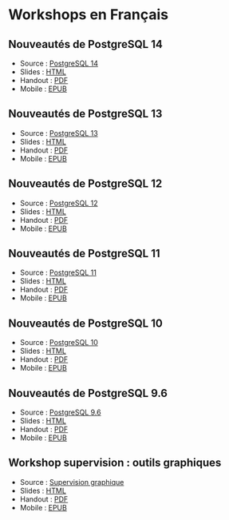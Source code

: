 Workshops en Français
===============================================================================

Nouveautés de PostgreSQL 14
--------------------------------------------------------------------------------

* Source : [PostgreSQL 14](140-postgresql_14.md)
* Slides : [HTML](https://public.dalibo.com/exports/formation/workshops//fr/140-postgresql_14.slides.html)
* Handout : [PDF](https://public.dalibo.com/exports/formation/workshops//fr/140-postgresql_14.pdf)
* Mobile : [EPUB](https://public.dalibo.com/exports/formation/workshops//fr/140-postgresql_14.epub)

Nouveautés de PostgreSQL 13
--------------------------------------------------------------------------------

* Source : [PostgreSQL 13](130-postgresql_13.md)
* Slides : [HTML](https://public.dalibo.com/exports/formation/workshops//fr/130-postgresql_13.slides.html)
* Handout : [PDF](https://public.dalibo.com/exports/formation/workshops//fr/130-postgresql_13.pdf)
* Mobile : [EPUB](https://public.dalibo.com/exports/formation/workshops//fr/130-postgresql_13.epub)

Nouveautés de PostgreSQL 12
--------------------------------------------------------------------------------

* Source : [PostgreSQL 12](120-postgresql_12.md)
* Slides : [HTML](https://public.dalibo.com/exports/formation/workshops//fr/120-postgresql_12.slides.html)
* Handout : [PDF](https://public.dalibo.com/exports/formation/workshops//fr/120-postgresql_12.pdf)
* Mobile : [EPUB](https://public.dalibo.com/exports/formation/workshops//fr/120-postgresql_12.epub)

Nouveautés de PostgreSQL 11
--------------------------------------------------------------------------------

* Source : [PostgreSQL 11](110-postgresql_11.md)
* Slides : [HTML](https://public.dalibo.com/exports/formation/workshops//fr/110-postgresql_11.slides.html)
* Handout : [PDF](https://public.dalibo.com/exports/formation/workshops//fr/110-postgresql_11.pdf)
* Mobile : [EPUB](https://public.dalibo.com/exports/formation/workshops//fr/110-postgresql_11.epub)

Nouveautés de PostgreSQL 10
--------------------------------------------------------------------------------

* Source : [PostgreSQL 10](100-postgresql_10.md)
* Slides : [HTML](https://public.dalibo.com/exports/formation/workshops//fr/100-postgresql_10.slides.html)
* Handout : [PDF](https://public.dalibo.com/exports/formation/workshops//fr/100-postgresql_10.pdf)
* Mobile : [EPUB](https://public.dalibo.com/exports/formation/workshops//fr/100-postgresql_10.epub)
  
Nouveautés de PostgreSQL 9.6
--------------------------------------------------------------------------------

* Source : [PostgreSQL 9.6](096-postgresql_9.6.md)
* Slides : [HTML](https://public.dalibo.com/exports/formation/workshops//fr/096-postgresql_9.6.slides.html)
* Handout : [PDF](https://public.dalibo.com/exports/formation/workshops//fr/096-postgresql_9.6.pdf)
* Mobile : [EPUB](https://public.dalibo.com/exports/formation/workshops//fr/096-postgresql_9.6.epub)

Workshop supervision : outils graphiques
--------------------------------------------------------------------------------

* Source : [Supervision graphique](supervision.md)
* Slides : [HTML](https://public.dalibo.com/exports/formation/workshops//fr/supervision.slides.html)
* Handout : [PDF](https://public.dalibo.com/exports/formation/workshops//fr/supervision.pdf)
* Mobile : [EPUB](https://public.dalibo.com/exports/formation/workshops//fr/supervision.epub)


